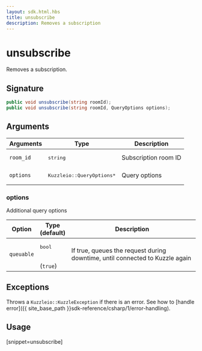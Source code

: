 ```yaml
---
layout: sdk.html.hbs
title: unsubscribe
description: Removes a subscription
---
```


# unsubscribe

Removes a subscription.

## Signature

```csharp
public void unsubscribe(string roomId);
public void unsubscribe(string roomId, QueryOptions options);
```

## Arguments

| Arguments    | Type    | Description |
|--------------|---------|-------------|
| `room_id` | <pre>string</pre> | Subscription room ID  |
| `options` | <pre>Kuzzleio::QueryOptions\*</pre> | Query options |

### options

Additional query options

| Option     | Type<br/>(default)  | Description   |
| ---------- | ------- | --------------------------------- |
| `queuable` | <pre>bool</pre><br/>(`true`) |  If true, queues the request during downtime, until connected to Kuzzle again |

## Exceptions

Throws a `Kuzzleio::KuzzleException` if there is an error. See how to [handle error]({{ site_base_path }}sdk-reference/csharp/1/error-handling).

## Usage

[snippet=unsubscribe]
